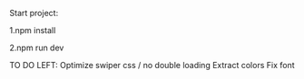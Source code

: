 Start project:

1.npm install

2.npm run dev

TO DO LEFT:
Optimize swiper css / no double loading
Extract colors
Fix font
